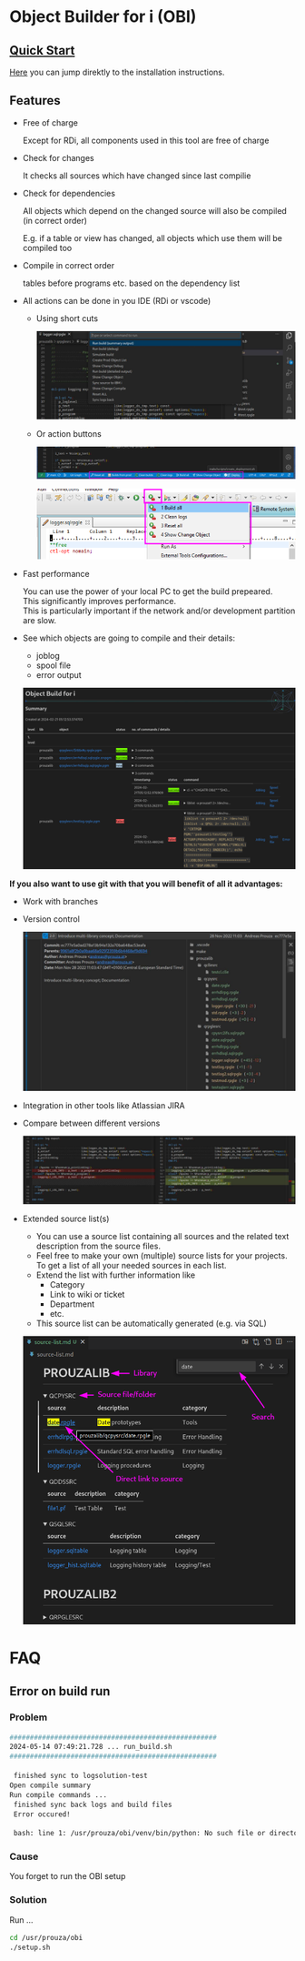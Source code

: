# Object Builder for i (OBI)

## [Quick Start](/docs/pages/quick_start.md)

[Here](/docs/pages/quick_start.md) you can jump direktly to the installation instructions.

## Features

* Free of charge
  
  Except for RDi, all components used in this tool are free of charge

* Check for changes
  
  It checks all sources which have changed since last compilie
  
* Check for dependencies
  
  All objects which depend on the changed source will also be compiled (in correct order)

  E.g. if a table or view has changed, all objects which use them will be compiled too

* Compile in correct order
  
  tables before programs etc. based on the dependency list

* All actions can be done in you IDE (RDi or vscode)
  * Using short cuts

    ![run-command-2.jpg](docs/img/run-command-2.jpg)
  
  * Or action buttons

    ![vscode-actions.jpg](docs/img/vscode-actions.png)

    ![rdi-actions.jpg](docs/img/rdi-actions.png)

* Fast performance

  You can use the power of your local PC to get the build prepeared.<br/>
  This significantly improves performance.<br/>
  This is particularly important if the network and/or development partition are slow.

* See which objects are going to compile and their details:
  
  * joblog
  * spool file
  * error output
  
  ![compile-overview](/docs/img/compile-overview.png)


**If you also want to use git with that you will benefit of all it advantages:**

* Work with branches
* Version control

  ![git-commit](docs/img/git-commit.jpg)

* Integration in other tools like Atlassian JIRA
* Compare between different versions

  ![git-compare](docs/img/git-compare.jpg)

* Extended source list(s)
  * You can use a source list containing all sources and the related text description from the source files.
  * Feel free to make your own (multiple) source lists for your projects.  
  To get a list of all your needed sources in each list.
  * Extend the list with further information like
    * Category
    * Link to wiki or ticket
    * Department
    * etc.
  * This source list can be automatically generated (e.g. via SQL)

  ![source-list](docs/img/source-list.png)


# FAQ

## Error on build run

### Problem

```sh
###################################################  
2024-05-14 07:49:21.728 ... run_build.sh 
################################################### 

 finished sync to logsolution-test 
Open compile summary
Run compile commands ...
 finished sync back logs and build files 
 Error occured! 

 bash: line 1: /usr/prouza/obi/venv/bin/python: No such file or directory 
```

### Cause

You forget to run the OBI setup

### Solution

Run ...
```sh
cd /usr/prouza/obi
./setup.sh
```